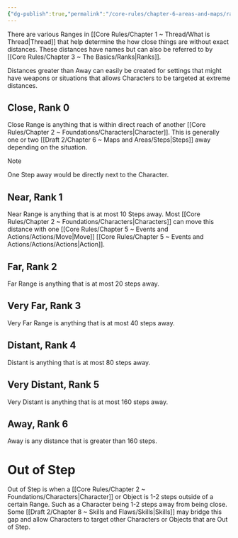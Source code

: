 ```yaml
---
{"dg-publish":true,"permalink":"/core-rules/chapter-6-areas-and-maps/ranges/"}
---
```


There are various Ranges in [[Core Rules/Chapter 1 ~ Thread/What is Thread\|Thread]] that help determine the how close things are without exact distances. These distances have names but can also be referred to by [[Core Rules/Chapter 3 ~ The Basics/Ranks\|Ranks]].

Distances greater than Away can easily be created for settings that might have weapons or situations that allows Characters to be targeted at extreme distances.
## Close, Rank 0
Close Range is anything that is within direct reach of another [[Core Rules/Chapter 2 ~ Foundations/Characters\|Character]]. This is generally one or two [[Draft 2/Chapter 6 ~ Maps and Areas/Steps\|Steps]] away depending on the situation.

>[!Note]
>One Step away would be directly next to the Character.

## Near, Rank 1
Near Range is anything that is at most 10 Steps away. Most [[Core Rules/Chapter 2 ~ Foundations/Characters\|Characters]] can move this distance with one [[Core Rules/Chapter 5 ~ Events and Actions/Actions/Move\|Move]] [[Core Rules/Chapter 5 ~ Events and Actions/Actions/Actions\|Action]].
## Far, Rank 2
Far Range is anything that is at most 20 steps away.
## Very Far, Rank 3
Very Far Range is anything that is at most 40 steps away.
## Distant, Rank 4
Distant is anything that is at most 80 steps away.
## Very Distant, Rank 5
Very Distant is anything that is at most 160 steps away.
## Away, Rank 6
Away is any distance that is greater than 160 steps.

# Out of Step
Out of Step is when a [[Core Rules/Chapter 2 ~ Foundations/Characters\|Character]] or Object is 1-2 steps outside of a certain Range. Such as a Character being 1-2 steps away from being close. Some [[Draft 2/Chapter 8 ~ Skills and Flaws/Skills\|Skills]] may bridge this gap and allow Characters to target other Characters or Objects that are Out of Step.